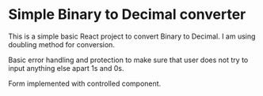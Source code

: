 # Simple Binary to Decimal converter 

This is a simple basic React project to convert Binary to Decimal.
I am using doubling method for conversion.

Basic error handling and protection to make sure that user does not try to input anything else apart 1s and 0s.

Form implemented with controlled component.


